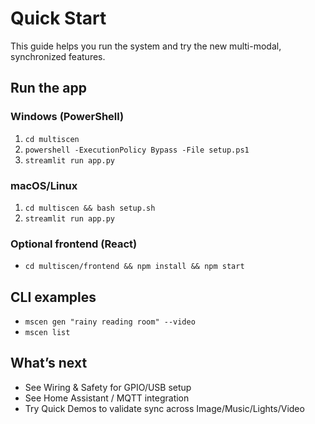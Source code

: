 # Quick Start

This guide helps you run the system and try the new multi-modal, synchronized features.

## Run the app

### Windows (PowerShell)
1. `cd multiscen`
2. `powershell -ExecutionPolicy Bypass -File setup.ps1`
3. `streamlit run app.py`

### macOS/Linux
1. `cd multiscen && bash setup.sh`
2. `streamlit run app.py`

### Optional frontend (React)
- `cd multiscen/frontend && npm install && npm start`

## CLI examples
- `mscen gen "rainy reading room" --video`
- `mscen list`

## What’s next
- See Wiring & Safety for GPIO/USB setup
- See Home Assistant / MQTT integration
- Try Quick Demos to validate sync across Image/Music/Lights/Video
